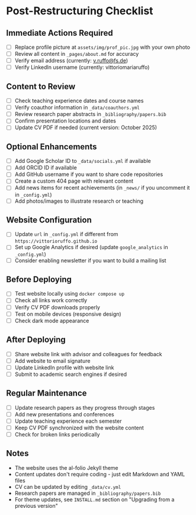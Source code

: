 # Post-Restructuring Checklist

## Immediate Actions Required

- [ ] Replace profile picture at `assets/img/prof_pic.jpg` with your own photo
- [ ] Review all content in `_pages/about.md` for accuracy
- [ ] Verify email address (currently: v.ruffo@fs.de)
- [ ] Verify LinkedIn username (currently: vittoriomariaruffo)

## Content to Review

- [ ] Check teaching experience dates and course names
- [ ] Verify coauthor information in `_data/coauthors.yml`
- [ ] Review research paper abstracts in `_bibliography/papers.bib`
- [ ] Confirm presentation locations and dates
- [ ] Update CV PDF if needed (current version: October 2025)

## Optional Enhancements

- [ ] Add Google Scholar ID to `_data/socials.yml` if available
- [ ] Add ORCID ID if available
- [ ] Add GitHub username if you want to share code repositories
- [ ] Create a custom 404 page with relevant content
- [ ] Add news items for recent achievements (in `_news/` if you uncomment it in `_config.yml`)
- [ ] Add photos/images to illustrate research or teaching

## Website Configuration

- [ ] Update `url` in `_config.yml` if different from `https://vittorioruffo.github.io`
- [ ] Set up Google Analytics if desired (update `google_analytics` in `_config.yml`)
- [ ] Consider enabling newsletter if you want to build a mailing list

## Before Deploying

- [ ] Test website locally using `docker compose up`
- [ ] Check all links work correctly
- [ ] Verify CV PDF downloads properly
- [ ] Test on mobile devices (responsive design)
- [ ] Check dark mode appearance

## After Deploying

- [ ] Share website link with advisor and colleagues for feedback
- [ ] Add website to email signature
- [ ] Update LinkedIn profile with website link
- [ ] Submit to academic search engines if desired

## Regular Maintenance

- [ ] Update research papers as they progress through stages
- [ ] Add new presentations and conferences
- [ ] Update teaching experience each semester
- [ ] Keep CV PDF synchronized with the website content
- [ ] Check for broken links periodically

## Notes

- The website uses the al-folio Jekyll theme
- Content updates don't require coding - just edit Markdown and YAML files
- CV can be updated by editing `_data/cv.yml`
- Research papers are managed in `_bibliography/papers.bib`
- For theme updates, see `INSTALL.md` section on "Upgrading from a previous version"